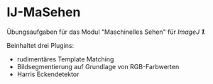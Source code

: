 # IJ-MaSehen

Übungsaufgaben für das Modul "Maschinelles Sehen" für _ImageJ **1**_.

Beinhaltet drei Plugins:
* rudimentäres Template Matching
* Bildsegmentierung auf Grundlage von RGB-Farbwerten
* Harris Eckendetektor
